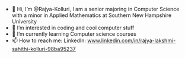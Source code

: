 - 👋 Hi, I’m @Rajya-Kolluri, I am a senior majoring in Computer Science with a minor in Applied Mathematics at Southern New Hampshire University
- 👀 I’m interested in coding and cool computer stuff
- 🌱 I’m currently learning Computer science courses
- 📫 How to reach me: LinkedIn: www.linkedin.com/in/rajya-lakshmi-sahithi-kolluri-98ba95237
